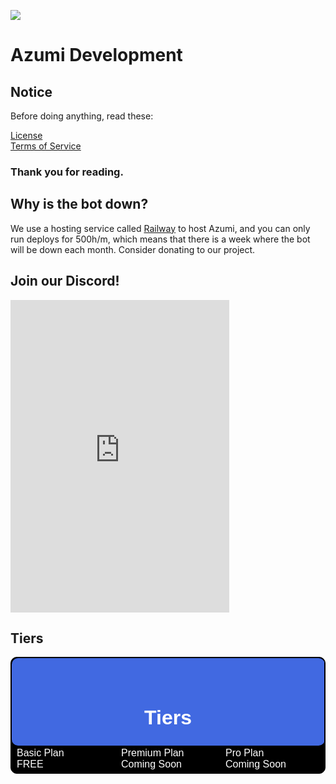<img src="https://i.imgur.com/He22p4b.png" border="0">    <h1><strong>Azumi Development</strong></h1>


## Notice
Before doing anything, read these:

[License](https://raw.githubusercontent.com/Azumi-Development/Azumi/main/LICENSE)<br>
[Terms of Service](https://raw.githubusercontent.com/Azumi-Development/Azumi/main/terms-of-service)

### Thank you for reading.


## Why is the bot down?

We use a hosting service called [Railway](https://railway.app) to host Azumi, and you can only run deploys for 500h/m, which means that there is a week where the bot will be down each month.
Consider donating to our project.


## Join our Discord!

<iframe src="https://canary.discord.com/widget?id=1007844136738619545&theme=dark" width="350" height="500" allowtransparency="true" frameborder="0" sandbox="allow-popups allow-popups-to-escape-sandbox allow-same-origin allow-scripts"></iframe>

## Tiers
<style>
table, th, td {border: 1px solid black; border-radius: 10px}
</style>
<table border=5 width=900 style="background-color:black; font-family: 'TW Cen MT Condensed', 'Arial', Calibri, 'Trebuchet MS', sans-serif;">
<tr align=center>
<td colspan=3 style="background-color:royalblue;color:rgb(255, 255, 255)"><br style="line-height: 30px"><h1>Tiers</h1></td>
<tr>
<tr>
<td width=150 style="background-color: black;color:white">Basic Plan<br style="line-height: 30px">FREE<br style="line-height: 50px"></td>
<td width=150 style="background-color: black;color:white">Premium Plan<br style="line-height: 30px">Coming Soon</td>
<td width=150 style="background-color: black;color:white">Pro Plan<br style="line-height: 30px">Coming Soon</td>
</tr>
